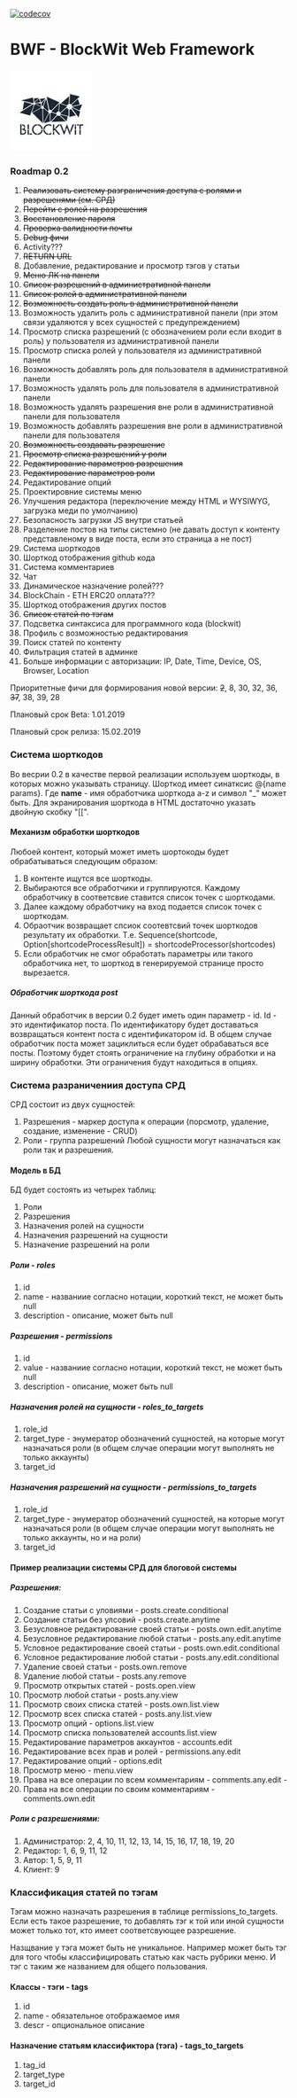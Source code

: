 [![codecov](https://codecov.io/gh/cromlehg/bwf/branch/master/graph/badge.svg?token=lrNcvuSIsO)](https://codecov.io/gh/cromlehg/bwf)

# BWF - BlockWit Web Framework
![BWF](logo.png "BWF")

### Roadmap 0.2
1. ~~Реализовать систему разграничения доступа с ролями и разрешенями (см. СРД)~~
2. ~~Перейти с ролей на разрешения~~
3. ~~Восстановление пароля~~
4. ~~Проверка валидности почты~~
5. ~~Debug фичи~~
6. Activity???
7. ~~RETURN URL~~
8. Добавление, редактирование и просмотр тэгов у статьи
9. ~~Меню ЛК на панели~~
10. ~~Список разрешений в административной панели~~
11. ~~Список ролей в административной панели~~
12. ~~Возможность создать роль в административной панели~~
13. Возможность удалить роль с административной панели (при этом связи удаляются у всех сущностей с предупреждением)
14. Просмотр списка разрешений (с обозначением роли если входит в роль) у пользователя из административной панели
15. Просмотр списка ролей у пользователя из административной панели
16. Возможность добавлять роль для пользователя в административной панели
17. Возможность удалять роль для пользователя в административной панели
18. Возможность удалять разрешения вне роли в административной панели для пользователя
19. Возможность добавлять разрешения вне роли в административной панели для пользователя
21. ~~Возможность создавать разрешение~~
22. ~~Просмотр списка разрешений у роли~~
23. ~~Редактирование параметров разрешения~~
24. ~~Редактирование параметров роли~~
25. Редактирование опций
26. Проектировние системы меню
27. Улучшения редактора (переключение между HTML и WYSIWYG, загрузка меди по умолчанию)
28. Безопасность загрузки JS внутри статьей
29. Разделение постов на типы системно (не давать доступ к контенту представленому в виде поста, если это страница а не пост)
30. Система шорткодов 
31. Шорткод отображения github кода
32. Система комментариев
33. Чат
34. Динамическое назначение ролей???
35. BlockChain - ETH ERC20 оплата???
36. Шорткод отображения других постов
37. ~~Список статей по тэгам~~
38. Подсветка синтаксиса для программного кода (blockwit)
39. Профиль c возможностью редактирования
40. Поиск статей по контенту
41. Фильтрация статей в админке
42. Больше информации с авторизации: IP, Date, Time, Device, OS, Browser, Location


Приоритетные фичи для формирования новой версии: 
~~2~~, 8, 30, 32, 36, ~~37~~, 38, 39, 28

Плановый срок Beta: 1.01.2019

Плановый срок релиза: 15.02.2019

### Система шорткодов
Во весрии 0.2 в качестве первой реализации используем шорткоды, в которых можно указывать страницу.
Шорткод имеет синатксис @{name params}. Где __name__ - имя обработчика шорткода a-z и символ "_" может быть. 
Для экранирования шорткода в HTML достаточно указать двойную скобку "[[".
 
#### Механизм обработки шорткодов
Любоей контент, который может иметь шортокоды будет обрабатываться следующим образом:
1. В контенте ищутся все шорткоды.
3. Выбираются все обработчики и группируются. Каждому обработчику в соответсвие ставится список точек с шорткодами. 
4. Далее каждому обработчику на вход подается список точек с шорткодам.
5. Обраотчик возвращает спсиок соотевтсвий точек шорткодов результату их обработки. Т.е. Sequence(shortcode, Option\[shortcodeProcessResult\]) = shortcodeProcessor(shortcodes)
6. Если обработчик не смог обработать параметры или такого обработчика нет, то шорткод в генерируемой странице просто вырезается.

##### Обработчик шорткода post
Данный обработчик в версии 0.2 будет иметь один параметр - id. Id - это идентификатор поста.
По идентификатору будет доставаться возвращаться контент поста с идентификатором id. 
В общем случае обработчик поста может зациклиться если будет обрабаваться все посты. Поэтому будет стоять ограничение на глубину обработки и на ширину обработки.
Эти ограничения будут находиться в опциях.    

### Система разраничениия доступа СРД
СРД состоит из двух сущностей:
1. Разрешения - маркер доступа к операции (порсмотр, удаление, создание, изменение - CRUD) 
2. Роли - группа разрешений
Любой сущности могут назначаться как роли так и разрешения.

#### Модель в БД
БД будет состоять из четырех таблиц: 
1. Роли
2. Разрешения
3. Назначения ролей на сущности
4. Назначения разрешений на сущности
5. Назначение разрешений на роли

##### Роли - roles
1. id
2. name - названиие согласно нотации, короткий текст, не может быть null
3. description - описание, может быть null

##### Разрешения - permissions
1. id
2. value - названиие согласно нотации, короткий текст, не может быть null
3. description - описание, может быть null

##### Назначения ролей на сущности - roles_to_targets
1. role_id
2. target_type - энумератор обозначений сущностей, на которые могут назначаться роли (в общем случае операции могут выполнять не только аккаунты)
3. target_id

##### Назначения разрешений на сущности - permissions_to_targets
1. role_id
2. target_type - энумератор обозначений сущностей, на которые могут назначаться роли (в общем случае операции могут выполнять не только аккаунты, но и на роли)
3. target_id

#### Пример реализации системы СРД для блоговой системы

##### Разрешения:
1. Создание статьи с уловиями - posts.create.conditional
2. Создание статьи без улсовий - posts.create.anytime
3. Безусловное редактирование своей статьи - posts.own.edit.anytime
4. Безусловное редактирование любой статьи - posts.any.edit.anytime
5. Условное редактирование своей статьи - posts.own.edit.conditional
6. Условное редактирование любой статьи - posts.any.edit.conditional
7. Удаление своей статьи - posts.own.remove
8. Удаление любой статьи - posts.any.remove
9. Просмотр открытых статей - posts.open.view
10. Просмотр любой статьи - posts.any.view
11. Просмотр своих списка статей - posts.own.list.view
12. Просмотр всех списка статей - posts.any.list.view
13. Просмотр опций - options.list.view
14. Просмотр списка пользователей accounts.list.view
15. Редактирование параметров аккаунтов - accounts.edit
16. Редактирование всех прав и ролей - permissions.any.edit
17. Редактирование опций - options.edit
18. Просмотр меню - menu.view
19. Права на все операции по всем комментариям - comments.any.edit -
20. Права на все операции по своим комментариям - comments.own.edit

##### Роли с разрешениями:
1. Администратор: 2, 4, 10, 11, 12, 13, 14, 15, 16, 17, 18, 19, 20
2. Редактор: 1, 6, 9, 11, 12
3. Автор: 1, 5, 9, 11
4. Клиент: 9

### Классификация статей по тэгам
Тэгам можно назначать разрешения в таблице permissions_to_targets.
Если есть такое разрешение, то добавлять тэг к той или иной сущности может
только тот, кто имеет соответсвующее разрешение.

Назщвание у тэга может быть не уникальное. 
Например может быть тэг для того чтобы классифицировать статью как часть рубрики меню.
И тэг с таким же названием для общего пользования.  

#### Классы - тэги - tags
1. id
2. name - обязательное отображаемое имя
3. descr - опциональное описание
#### Назначение статьям классификтора (тэга) - tags_to_targets
1. tag_id
2. target_type
3. target_id


